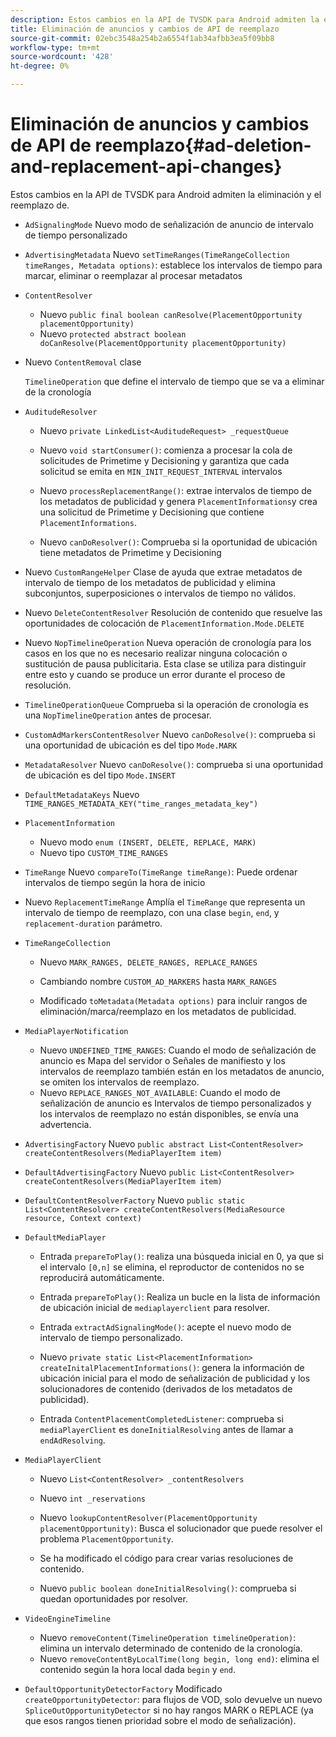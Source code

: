 ```yaml
---
description: Estos cambios en la API de TVSDK para Android admiten la eliminación y el reemplazo de.
title: Eliminación de anuncios y cambios de API de reemplazo
source-git-commit: 02ebc3548a254b2a6554f1ab34afbb3ea5f09bb8
workflow-type: tm+mt
source-wordcount: '428'
ht-degree: 0%

---
```


# Eliminación de anuncios y cambios de API de reemplazo{#ad-deletion-and-replacement-api-changes}

Estos cambios en la API de TVSDK para Android admiten la eliminación y el reemplazo de.

* `AdSignalingMode` Nuevo modo de señalización de anuncio de intervalo de tiempo personalizado

* `AdvertisingMetadata` Nuevo `setTimeRanges(TimeRangeCollection timeRanges, Metadata options)`: establece los intervalos de tiempo para marcar, eliminar o reemplazar al procesar metadatos

* `ContentResolver`

   * Nuevo `public final boolean canResolve(PlacementOpportunity placementOpportunity)`
   * Nuevo `protected abstract boolean doCanResolve(PlacementOpportunity placementOpportunity)`

* Nuevo `ContentRemoval` clase

  `TimelineOperation` que define el intervalo de tiempo que se va a eliminar de la cronología

* `AuditudeResolver`

   * Nuevo `private LinkedList<AuditudeRequest> _requestQueue`
   * Nuevo `void startConsumer()`: comienza a procesar la cola de solicitudes de Primetime y Decisioning y garantiza que cada solicitud se emita en `MIN_INIT_REQUEST_INTERVAL` intervalos

   * Nuevo `processReplacementRange()`: extrae intervalos de tiempo de los metadatos de publicidad y genera `PlacementInformations`y crea una solicitud de Primetime y Decisioning que contiene `PlacementInformations`.

   * Nuevo `canDoResolver()`: Comprueba si la oportunidad de ubicación tiene metadatos de Primetime y Decisioning

* Nuevo `CustomRangeHelper` Clase de ayuda que extrae metadatos de intervalo de tiempo de los metadatos de publicidad y elimina subconjuntos, superposiciones o intervalos de tiempo no válidos.

* Nuevo `DeleteContentResolver` Resolución de contenido que resuelve las oportunidades de colocación de `PlacementInformation.Mode.DELETE`

* Nuevo `NopTimelineOperation` Nueva operación de cronología para los casos en los que no es necesario realizar ninguna colocación o sustitución de pausa publicitaria. Esta clase se utiliza para distinguir entre esto y cuando se produce un error durante el proceso de resolución.

* `TimelineOperationQueue` Comprueba si la operación de cronología es una `NopTimelineOperation` antes de procesar.

* `CustomAdMarkersContentResolver` Nuevo `canDoResolve()`: comprueba si una oportunidad de ubicación es del tipo `Mode.MARK`

* `MetadataResolver` Nuevo `canDoResolve()`: comprueba si una oportunidad de ubicación es del tipo `Mode.INSERT`

* `DefaultMetadataKeys` Nuevo `TIME_RANGES_METADATA_KEY("time_ranges_metadata_key")`

* `PlacementInformation`

   * Nuevo modo `enum (INSERT, DELETE, REPLACE, MARK)`
   * Nuevo tipo `CUSTOM_TIME_RANGES`

* `TimeRange` Nuevo `compareTo(TimeRange timeRange)`: Puede ordenar intervalos de tiempo según la hora de inicio

* Nuevo `ReplacementTimeRange` Amplía el `TimeRange` que representa un intervalo de tiempo de reemplazo, con una clase `begin`, `end`, y `replacement-duration` parámetro.

* `TimeRangeCollection`

   * Nuevo `MARK_RANGES, DELETE_RANGES, REPLACE_RANGES`
   * Cambiando nombre `CUSTOM_AD_MARKERS` hasta `MARK_RANGES`

   * Modificado `toMetadata(Metadata options)` para incluir rangos de eliminación/marca/reemplazo en los metadatos de publicidad.

* `MediaPlayerNotification`

   * Nuevo `UNDEFINED_TIME_RANGES`: Cuando el modo de señalización de anuncio es Mapa del servidor o Señales de manifiesto y los intervalos de reemplazo también están en los metadatos de anuncio, se omiten los intervalos de reemplazo.
   * Nuevo `REPLACE_RANGES_NOT_AVAILABLE`: Cuando el modo de señalización de anuncio es Intervalos de tiempo personalizados y los intervalos de reemplazo no están disponibles, se envía una advertencia.

* `AdvertisingFactory` Nuevo `public abstract List<ContentResolver> createContentResolvers(MediaPlayerItem item)`

* `DefaultAdvertisingFactory` Nuevo `public List<ContentResolver> createContentResolvers(MediaPlayerItem item)`

* `DefaultContentResolverFactory` Nuevo `public static List<ContentResolver> createContentResolvers(MediaResource resource, Context context)`

* `DefaultMediaPlayer`

   * Entrada `prepareToPlay()`: realiza una búsqueda inicial en 0, ya que si el intervalo `[0,n]` se elimina, el reproductor de contenidos no se reproducirá automáticamente.

   * Entrada `prepareToPlay()`: Realiza un bucle en la lista de información de ubicación inicial de `mediaplayerclient` para resolver.

   * Entrada `extractAdSignalingMode()`: acepte el nuevo modo de intervalo de tiempo personalizado.
   * Nuevo `private static List<PlacementInformation> createInitalPlacementInformations()`: genera la información de ubicación inicial para el modo de señalización de publicidad y los solucionadores de contenido (derivados de los metadatos de publicidad).
   * Entrada `ContentPlacementCompletedListener`: comprueba si `mediaPlayerClient` es `doneInitialResolving` antes de llamar a `endAdResolving`.

* `MediaPlayerClient`

   * Nuevo `List<ContentResolver> _contentResolvers`
   * Nuevo `int _reservations`
   * Nuevo `lookupContentResolver(PlacementOpportunity placementOpportunity)`: Busca el solucionador que puede resolver el problema `PlacementOpportunity`.

   * Se ha modificado el código para crear varias resoluciones de contenido.
   * Nuevo `public boolean doneInitialResolving()`: comprueba si quedan oportunidades por resolver.

* `VideoEngineTimeline`

   * Nuevo `removeContent(TimelineOperation timelineOperation)`: elimina un intervalo determinado de contenido de la cronología.
   * Nuevo `removeContentByLocalTime(long begin, long end)`: elimina el contenido según la hora local dada `begin` y `end`.

* `DefaultOpportunityDetectorFactory` Modificado `createOpportunityDetector`: para flujos de VOD, solo devuelve un nuevo `SpliceOutOpportunityDetector` si no hay rangos MARK o REPLACE (ya que esos rangos tienen prioridad sobre el modo de señalización).
